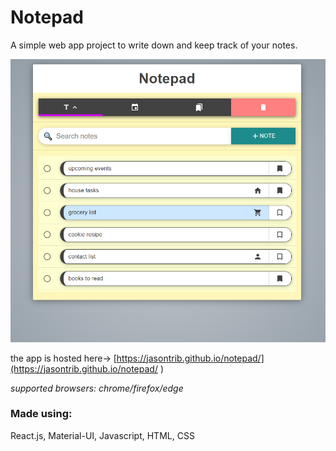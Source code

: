 # Notepad

A simple web app project to write down and keep track of your notes.

![preview](/images/notepad.png?raw=true )

the app is hosted here-> [https://jasontrib.github.io/notepad/](https://jasontrib.github.io/notepad/ )

*supported browsers: chrome/firefox/edge*

### Made using:
React.js,
Material-UI,
Javascript,
HTML,
CSS
